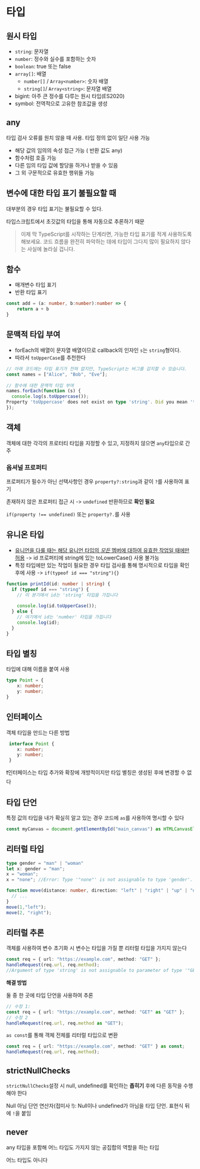 

# 타입

## 원시 타입

- `string`: 문자열
- `number`: 정수와 실수를 포함하는 숫자
- `boolean`: true 또는 false
- `array[]`: 배열
  - `number[]` / `Array<number>`: 숫자 배열
  - `string[]`/ `Array<string>`: 문자열 배열
- bigint: 아주 큰 정수를 다루는 원시 타입(ES2020)
- symbol: 전역적으로 고유한 참조값을 생성

## any

타입 검사 오류를 원치 않을 때 사용. 타입 정의 없이 일단 사용 가능

- 해당 값의 임의의 속성 접근 가능 ( 반환 값도 any)
- 함수처럼 호출 가능
- 다른 임의 타입 값에 할당을 하거나 받을 수 있음
- 그 외 구문적으로 유효한 행위들 가능



## 변수에 대한 타입 표기 불필요할 때

대부분의 경우 타입 표기는 불필요할 수 있다. 

타입스크립트에서 초깃값의 타입을 통해 자동으로 추론하기 때문

> 이제 막 TypeScript를 시작하는 단계라면, 가능한 타입 표기를 적게 사용하도록 해보세요. 
> 코드 흐름을 완전히 파악하는 데에 타입이 그다지 많이 필요하지 않다는 사실에 놀라실 겁니다.



## 함수

- 매개변수 타입 표기
- 반환 타입 표기

```typescript
const add = (a: number, b:number):number => {
	return a + b
}
```



## 문맥적 타입 부여

- forEach의 배열이 문자열 배열이므로 callback의 인자인 `s`는 `string`형이다. 
- 따라서 `toUpperCase`를 추천한다

```typescript
// 아래 코드에는 타입 표기가 전혀 없지만, TypeScript는 버그를 감지할 수 있습니다.
const names = ["Alice", "Bob", "Eve"];
 
// 함수에 대한 문맥적 타입 부여
names.forEach(function (s) {
  console.log(s.toUppercase());
Property 'toUppercase' does not exist on type 'string'. Did you mean 'toUpperCase'?
});
```



## 객체

객체에 대한 각각의 프로터티 타입을 지정할 수 있고, 지정하지 않으면 `any`타입으로 간주

### 옵셔널 프로퍼티

프로퍼티가 필수가 아닌 선택사항인 경우 `property?:string`과 같이 `?`를 사용하여 표기

존재하지 않은 프로퍼티 접근 시 -> `undefined` 반환하므로 **확인 필요**

`if(property !== undefined)` 또는 `property?.`를 사용



## 유니온 타입

- <u>유니언을 다룰 때는 해당 유니언 타입의 *모든* 멤버에 대하여 유효한 작업일 때에만 허용</u>
  -> id 프로퍼티에 string에 있는 toLowerCase() 사용 불가능
- 특정 타입에만 있는 작업이 필요한 경우 타입 검사를 통해 명시적으로 타입을 확인 후에 사용
  -> `if(typeof id === "string"){}`

```typescript
function printId(id: number | string) {
  if (typeof id === "string") {
    // 이 분기에서 id는 'string' 타입을 가집니다
 
    console.log(id.toUpperCase());
  } else {
    // 여기에서 id는 'number' 타입을 가집니다
    console.log(id);
  }
}
```



## 타입 별칭

타입에 대해 이름을 붙여 사용

```typescript
type Point = {
	x: number;
	y: number;
}
```



## 인터페이스

객체 타입을 만드는 다른 방법

```typescript
 interface Point {
 	x: number;
 	y: number;
 }
```

❗인터페이스는 타입 추가와 확장에 개방적이지만 타입 별칭은 생성된 후에 변경할 수 없다



## 타입 단언

특정 값의 타입을 내가 확실히 알고 있는 경우 코드에 `as`를 사용하여 명시할 수 있다

```typescript
const myCanvas = document.getElementById("main_canvas") as HTMLCanvasElement;
```



## 리터럴 타입

```typescript
type gender = "man" | "woman"
let x: gender = "man";
x = "woman";
x = "none"; //Error: Type '"none"' is not assignable to type 'gender'.
```

```typescript
function move(distance: number, direction: "left" | "right" | "up" | "down") {
  // ...
}
move(1,"left");
move(2, "right");
```



## 리터럴 추론

객체를 사용하여 변수 초기화 시 변수는 타입을 가질 뿐 리터럴 타입을 가지지 않는다

```typescript
const req = { url: "https://example.com", method: "GET" };
handleRequest(req.url, req.method);
//Argument of type 'string' is not assignable to parameter of type '"GET" | "POST"'.
```

**해결 방법**

둘 중 한 곳에 타입 단언을 사용하여 추론

```typescript
// 수정 1:
const req = { url: "https://example.com", method: "GET" as "GET" };
// 수정 2
handleRequest(req.url, req.method as "GET");
```

`as const`를 통해 객체 전체를 리터럴 타입으로 변환

```typescript
const req = { url: "https://example.com", method: "GET" } as const;
handleRequest(req.url, req.method);
```



## strictNullChecks

`strictNullChecks`설정 시 null, undefined를 확인하는 **좁히기** 후에 다른 동작을 수행해야 한다

Null 아님 단언 연산자(접미사 !): Null이나 undefined가 아님을 타입 단언. 표현식 뒤에 `!`을 붙임



## never

any 타입을 포함해 어느 타입도 가지지 않는 공집합의 역할을 하는 타입

어느 타입도 아니다





